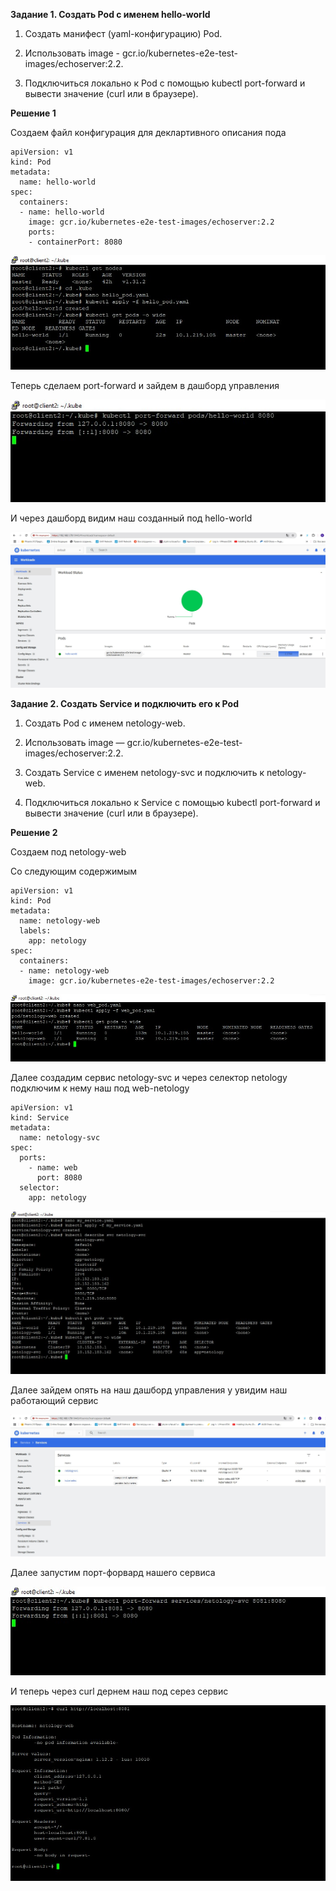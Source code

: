 **Задание 1. Создать Pod с именем hello-world**

1. Создать манифест (yaml-конфигурацию) Pod.

2. Использовать image - gcr.io/kubernetes-e2e-test-images/echoserver:2.2.

3. Подключиться локально к Pod с помощью kubectl port-forward и вывести значение (curl или в браузере).


**Решение 1**

Создаем файл конфигурация для деклартивного описания пода

```
apiVersion: v1
kind: Pod
metadata:
  name: hello-world
spec:
  containers:
  - name: hello-world
    image: gcr.io/kubernetes-e2e-test-images/echoserver:2.2
    ports:
    - containerPort: 8080
```

![Image alt](https://github.com/mezhibo/kubernetes2/blob/c44f802ee2ef102b088b996620d5fa6d089a437c/IMG/1.jpg)

Теперь сделаем port-forward и зайдем в дашборд управления

![Image alt](https://github.com/mezhibo/kubernetes2/blob/c44f802ee2ef102b088b996620d5fa6d089a437c/IMG/2.jpg)

И через дашборд видим наш созданный под hello-world

![Image alt](https://github.com/mezhibo/kubernetes2/blob/c44f802ee2ef102b088b996620d5fa6d089a437c/IMG/3.jpg)




**Задание 2. Создать Service и подключить его к Pod**

1. Создать Pod с именем netology-web.

2. Использовать image — gcr.io/kubernetes-e2e-test-images/echoserver:2.2.

3. Создать Service с именем netology-svc и подключить к netology-web.

4. Подключиться локально к Service с помощью kubectl port-forward и вывести значение (curl или в браузере).




**Решение 2**


Создаем под netology-web

Со следующим содержимым

```
apiVersion: v1
kind: Pod
metadata:
  name: netology-web
  labels:
    app: netology
spec:
  containers:
  - name: netology-web
    image: gcr.io/kubernetes-e2e-test-images/echoserver:2.2
```

![Image alt](https://github.com/mezhibo/kubernetes2/blob/cb0ac4b8b306308372ef0fc76ba530fed756eb4e/IMG/4.jpg)


Далее создадим сервис netology-svc и через селектор netology подключим к нему наш под web-netology

```
apiVersion: v1
kind: Service
metadata:
  name: netology-svc
spec:
  ports:
    - name: web
      port: 8080
  selector:
    app: netology
```

![Image alt](https://github.com/mezhibo/kubernetes2/blob/cb0ac4b8b306308372ef0fc76ba530fed756eb4e/IMG/5.jpg)

Далее зайдем опять на наш дашборд управления у увидим наш работающий сервис

![Image alt](https://github.com/mezhibo/kubernetes2/blob/cb0ac4b8b306308372ef0fc76ba530fed756eb4e/IMG/6.jpg)


Далее запустим порт-форвард нашего сервиса

![Image alt](https://github.com/mezhibo/kubernetes2/blob/cb0ac4b8b306308372ef0fc76ba530fed756eb4e/IMG/7.jpg)


И теперь через curl дернем наш под серез сервис

![Image alt](https://github.com/mezhibo/kubernetes2/blob/cb0ac4b8b306308372ef0fc76ba530fed756eb4e/IMG/8.jpg)

